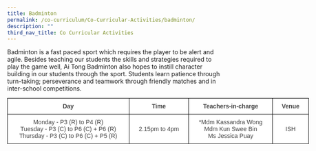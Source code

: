 ```yaml
---
title: Badminton
permalink: /co-curriculum/Co-Curricular-Activities/badminton/
description: ""
third_nav_title: Co Curricular Activities
---
```

Badminton is a fast paced sport which requires the player to be alert and agile. Besides teaching our students the skills and strategies required to play the game well, Ai Tong Badminton also hopes to instill character building in our students through the sport. Students learn patience through turn-taking; perseverance and teamwork through friendly matches and in inter-school competitions.

<style type="text/css">
.tg  {border-collapse:collapse;border-spacing:0;margin:0px auto;}
.tg td{border-color:black;border-style:solid;border-width:1px;font-family:Arial, sans-serif;font-size:14px;
  overflow:hidden;padding:10px 5px;word-break:normal;}
.tg th{border-color:black;border-style:solid;border-width:1px;font-family:Arial, sans-serif;font-size:14px;
  font-weight:normal;overflow:hidden;padding:10px 5px;word-break:normal;}
.tg .tg-ncov{background-color:#FFF;color:#454545;text-align:center;vertical-align:middle}
.tg .tg-cuqa{background-color:#FFF;color:#454545;font-weight:bold;text-align:center;vertical-align:middle}
.tg .tg-vfvg{background-color:#FFF;color:#444;text-align:center;vertical-align:middle}
</style>
<table class="tg" style="undefined;table-layout: fixed; width: 701px">
<colgroup>
<col style="width: 283px">
<col style="width: 139px">
<col style="width: 195px">
<col style="width: 84px">
</colgroup>
<tbody>
  <tr>
    <td class="tg-cuqa">Day </td>
    <td class="tg-ncov">  <span style="font-weight:bold">Time</span></td>
    <td class="tg-cuqa">Teachers-in-charge</td>
    <td class="tg-ncov"><span style="font-weight:bold">Venue</span></td>
  </tr>
  <tr>
    <td class="tg-vfvg">Monday - P3 (R) to P4 (R) <br>Tuesday - P3 (C) to P6 (C)  + P6 (R) <br>Thursday - P3 (C) to P6 (C) + P5 (R) </td>
    <td class="tg-vfvg">2.15pm to 4pm </td>
    <td class="tg-vfvg">*Mdm Kassandra Wong<br>Mdm Kun Swee Bin<br>Ms Jessica Puay</td>
    <td class="tg-vfvg"> ISH</td>
  </tr>
</tbody>
</table>